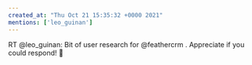 ```yaml
---
created_at: "Thu Oct 21 15:35:32 +0000 2021"
mentions: ['leo_guinan']
---
```


RT @leo_guinan: Bit of user research for @feathercrm . Appreciate if you could respond! 🙏
